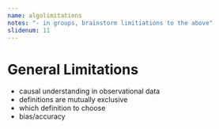 ```yaml
---
name: algolimitations
notes: "- in groups, brainstorm limitiations to the above"
slidenum: 11
---
```

# General Limitations
- causal understanding in observational data
- definitions are mutually exclusive
- which definition to choose
- bias/accuracy